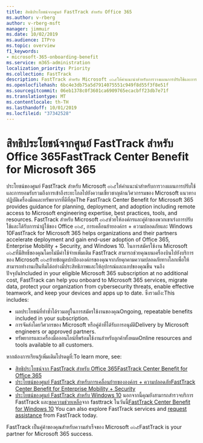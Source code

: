 ```yaml
---
title: สิทธิประโยชน์จากศูนย์ FastTrack สำหรับ Office 365
ms.author: v-rberg
author: v-rberg-msft
manager: jimmuir
ms.date: 10/02/2019
ms.audience: ITPro
ms.topic: overview
f1_keywords:
- microsoft-365-onboarding-benefit
ms.service: m365-administration
localization_priority: Priority
ms.collection: FastTrack
description: FastTrack สำหรับ Microsoft ๓๖๕ให้คำแนะนำสำหรับการวางแผนการปรับใช้และการยอมรับรวมถึงการเข้าถึงระยะไกลไปยังความเชี่ยวชาญด้านวิศวกรรมของ Microsoft แนวทางปฏิบัติเครื่องมือและทรัพยากรที่ดีที่สุด FastTrack สำหรับ Microsoft ๓๖๕ช่วยให้องค์กรและคู่ค้าของพวกเขาเร่งการปรับใช้และได้รับการนำผู้ใช้ของ Office ๓๖๕, Windows 10 และการเคลื่อนย้ายขององค์กร + ความปลอดภัย
ms.openlocfilehash: 6bc4e3db75a5d7914075551c949f8d55f3f8e51f
ms.sourcegitcommit: 06eb1378c0f3601ca6909765ecacbff23db7e71f
ms.translationtype: MT
ms.contentlocale: th-TH
ms.lasthandoff: 10/01/2019
ms.locfileid: "37342528"
---
```

# <a name="fasttrack-center-benefit-for-microsoft-365"></a><span data-ttu-id="03085-104">สิทธิประโยชน์จากศูนย์ FastTrack สำหรับ Office 365</span><span class="sxs-lookup"><span data-stu-id="03085-104">FastTrack Center Benefit for Microsoft 365</span></span>

<span data-ttu-id="03085-105">ประโยชน์ของศูนย์ FastTrack สำหรับ Microsoft ๓๖๕ให้คำแนะนำสำหรับการวางแผนการปรับใช้และการยอมรับรวมถึงการเข้าถึงระยะไกลไปยังความเชี่ยวชาญด้านวิศวกรรมของ Microsoft แนวทางปฏิบัติเครื่องมือและทรัพยากรที่ดีที่สุด</span><span class="sxs-lookup"><span data-stu-id="03085-105">The FastTrack Center Benefit for Microsoft 365 provides guidance for planning, deployment, and adoption including remote access to Microsoft engineering expertise, best practices, tools, and resources.</span></span> <span data-ttu-id="03085-106">FastTrack สำหรับ Microsoft ๓๖๕ช่วยให้องค์กรและคู่ค้าของพวกเขาเร่งการปรับใช้และได้รับการนำผู้ใช้ของ Office ๓๖๕, การเคลื่อนย้ายองค์กร + ความปลอดภัยและ Windows 10</span><span class="sxs-lookup"><span data-stu-id="03085-106">FastTrack for Microsoft 365 helps organizations and their partners accelerate deployment and gain end-user adoption of Office 365, Enterprise Mobility + Security, and Windows 10.</span></span> <span data-ttu-id="03085-107">ในการสมัครใช้งาน Microsoft ๓๖๕ที่มีสิทธิ์ของคุณโดยไม่มีค่าใช้จ่ายเพิ่มเติม FastTrack สามารถช่วยคุณบนเครื่องบินไปยังบริการของ Microsoft ๓๖๕ย้ายข้อมูลปกป้ององค์กรของคุณจากภัยคุกคามความปลอดภัยทางโลกเพื่อให้สามารถทำงานเป็นทีมได้อย่างมีประสิทธิภาพและให้อุปกรณ์และแอปของคุณขึ้น จนถึงปัจจุบัน</span><span class="sxs-lookup"><span data-stu-id="03085-107">Included in your eligible Microsoft 365 subscription at no additional cost, FastTrack can help you onboard to Microsoft 365 services, migrate data, protect your organization from cybersecurity threats, enable effective teamwork, and keep your devices and apps up to date.</span></span> <span data-ttu-id="03085-108">ซึ่งรวมถึง:</span><span class="sxs-lookup"><span data-stu-id="03085-108">This includes:</span></span>

- <span data-ttu-id="03085-109">ผลประโยชน์ที่ทำซ้ำได้รวมอยู่ในการสมัครใช้งานของคุณ</span><span class="sxs-lookup"><span data-stu-id="03085-109">Ongoing, repeatable benefits included in your subscription.</span></span>
- <span data-ttu-id="03085-110">การจัดส่งโดยวิศวกรของ Microsoft หรือคู่ค้าที่ได้รับการอนุมัติ</span><span class="sxs-lookup"><span data-stu-id="03085-110">Delivery by Microsoft engineers or approved partners.</span></span>
- <span data-ttu-id="03085-111">ทรัพยากรและเครื่องมือออนไลน์ที่พร้อมใช้งานสำหรับลูกค้าทั้งหมด</span><span class="sxs-lookup"><span data-stu-id="03085-111">Online resources and tools available to all customers.</span></span>
  
<span data-ttu-id="03085-112">หากต้องการเรียนรู้เพิ่มเติมโปรดดูที่:</span><span class="sxs-lookup"><span data-stu-id="03085-112">To learn more, see:</span></span>

- [<span data-ttu-id="03085-113">สิทธิประโยชน์จาก FastTrack สำหรับ Office 365</span><span class="sxs-lookup"><span data-stu-id="03085-113">FastTrack Center Benefit for Office 365</span></span>](O365-fasttrack-benefit-for-office-365.md) 
- [<span data-ttu-id="03085-114">ประโยชน์ของศูนย์ FastTrack สำหรับการเคลื่อนย้ายขององค์กร + ความปลอดภัย</span><span class="sxs-lookup"><span data-stu-id="03085-114">FastTrack Center Benefit for Enterprise Mobility + Security</span></span>](EMS-fasttrack-benefit-for-EMS.md)
- <span data-ttu-id="03085-115">[ประโยชน์ของศูนย์ FastTrack สำหรับ Windows 10](Win-10-fasttrack-benefit-for-Windows-10.md) นอกจากนี้คุณยังสามารถสำรวจบริการ FastTrack และ[ขอความช่วยเหลือ](https://go.microsoft.com/fwlink/p/?LinkId=2003903)จาก fasttrack ในวันนี้</span><span class="sxs-lookup"><span data-stu-id="03085-115">[FastTrack Center Benefit for Windows 10](Win-10-fasttrack-benefit-for-Windows-10.md) You can also explore FastTrack services and [request assistance](https://go.microsoft.com/fwlink/p/?LinkId=2003903) from FastTrack today.</span></span>

<span data-ttu-id="03085-116">FastTrack เป็นคู่ค้าของคุณสำหรับความสำเร็จของ Microsoft ๓๖๕</span><span class="sxs-lookup"><span data-stu-id="03085-116">FastTrack is your partner for Microsoft 365 success.</span></span>
  
  

 